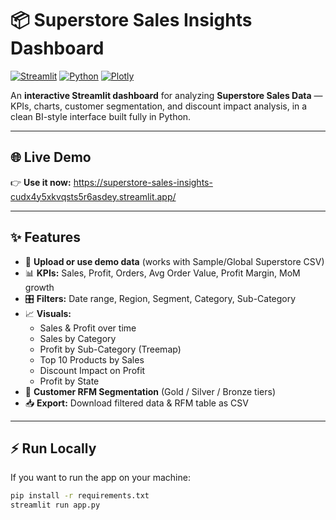# 📦 Superstore Sales Insights Dashboard

[![Streamlit](https://img.shields.io/badge/Made%20With-Streamlit-FF4B4B?logo=streamlit&logoColor=white)](https://streamlit.io/)
[![Python](https://img.shields.io/badge/Python-3.9+-3776AB?logo=python&logoColor=white)](https://www.python.org/)
[![Plotly](https://img.shields.io/badge/Charts-Plotly-3DDC84?logo=plotly&logoColor=white)](https://plotly.com/python/)

An **interactive Streamlit dashboard** for analyzing **Superstore Sales Data** — KPIs, charts, customer segmentation, and discount impact analysis, in a clean BI-style interface built fully in Python.

---

## 🌐 Live Demo
👉 **Use it now:** https://superstore-sales-insights-cudx4y5xkvqsts5r6asdey.streamlit.app/

---

## ✨ Features
- 📂 **Upload or use demo data** (works with Sample/Global Superstore CSV)
- 📊 **KPIs:** Sales, Profit, Orders, Avg Order Value, Profit Margin, MoM growth
- 🎛️ **Filters:** Date range, Region, Segment, Category, Sub-Category
- 📈 **Visuals:**
  - Sales & Profit over time
  - Sales by Category
  - Profit by Sub-Category (Treemap)
  - Top 10 Products by Sales
  - Discount Impact on Profit
  - Profit by State
- 👥 **Customer RFM Segmentation** (Gold / Silver / Bronze tiers)
- 📥 **Export:** Download filtered data & RFM table as CSV

---

## ⚡ Run Locally
If you want to run the app on your machine:
```bash
pip install -r requirements.txt
streamlit run app.py
